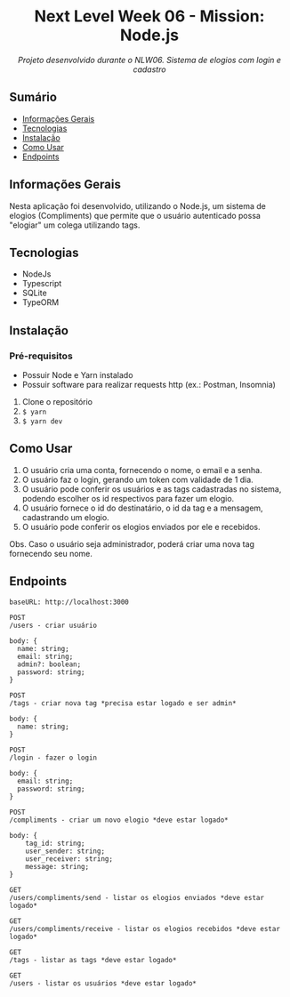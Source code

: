 <div align="center">
  <h1>Next Level Week 06 - Mission: Node.js</h1>
  <p><i>Projeto desenvolvido durante o NLW06. Sistema de elogios com login e cadastro </i></p>
</div>

## Sumário

-   [Informações Gerais](#informações-gerais)
-   [Tecnologias](#tecnologias)
-   [Instalação](#instalação)
-   [Como Usar](#como-usar)
-   [Endpoints](#endpoints)

## Informações Gerais

Nesta  aplicação foi desenvolvido, utilizando o Node.js, um sistema de elogios (Compliments) que permite que o usuário autenticado possa "elogiar" um colega utilizando tags.

## Tecnologias

-   NodeJs
-   Typescript
-   SQLite
-   TypeORM

## Instalação

### Pré-requisitos

-   Possuir Node e Yarn instalado
-   Possuir software para realizar requests http (ex.: Postman, Insomnia)

1. Clone o repositório
2. `$ yarn`
3. `$ yarn dev`

## Como Usar

1. O usuário cria uma conta, fornecendo o nome, o email e a senha.
2. O usuário faz o login, gerando um token com validade de 1 dia.
3. O usuário pode conferir os usuários e as tags cadastradas no sistema, podendo escolher os id respectivos para fazer um elogio.
4. O usuário fornece o id do destinatário, o id da tag e a mensagem, cadastrando um elogio.
5. O usuário pode conferir os elogios enviados por ele e recebidos.

Obs. Caso o usuário seja administrador, poderá criar uma nova tag fornecendo seu nome.

## Endpoints

```
baseURL: http://localhost:3000
```
```
POST
/users - criar usuário

body: {
  name: string;
  email: string;
  admin?: boolean;
  password: string;
}
```
```
POST
/tags - criar nova tag *precisa estar logado e ser admin*

body: {
  name: string;
}
```
```
POST
/login - fazer o login

body: {
  email: string;
  password: string;
}
```
```
POST
/compliments - criar um novo elogio *deve estar logado*

body: {
    tag_id: string;
    user_sender: string;
    user_receiver: string;
    message: string;
}
```
```
GET
/users/compliments/send - listar os elogios enviados *deve estar logado*
```
```
GET
/users/compliments/receive - listar os elogios recebidos *deve estar logado*
```
```
GET
/tags - listar as tags *deve estar logado*
```
```
GET
/users - listar os usuários *deve estar logado*
```
